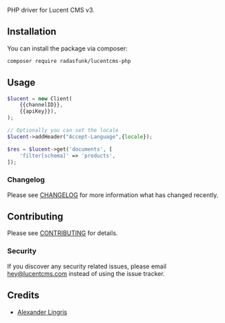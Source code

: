 PHP driver for Lucent CMS v3.

## Installation

You can install the package via composer:

```bash
composer require radasfunk/lucentcms-php
```

## Usage

```php
$lucent = new Client(
    {{channelID}},
    {{apiKey}}),
);

// Optionally you can set the locale
$lucent->addHeader("Accept-Language",{locale});

$res = $lucent->get('documents', [
    'filter[schema]' => 'products',
]);
```

### Changelog

Please see [CHANGELOG](CHANGELOG.md) for more information what has changed recently.

## Contributing

Please see [CONTRIBUTING](CONTRIBUTING.md) for details.

### Security

If you discover any security related issues, please email hey@lucentcms.com instead of using the issue tracker.

## Credits

-   [Alexander Lingris](https://github.com/lucentcms)
